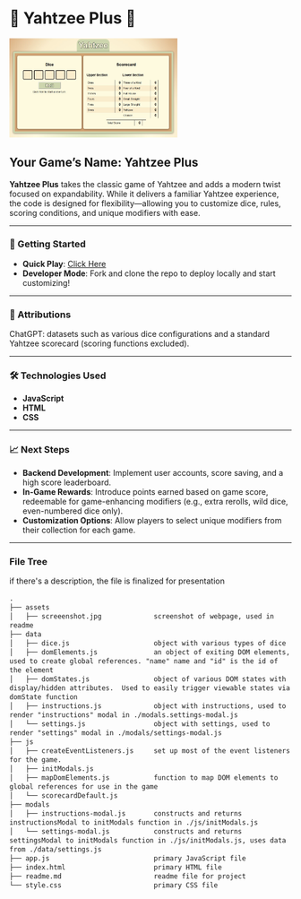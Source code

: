 # 🎲 Yahtzee Plus 🎲

<img src="./assets/screenshot.jpg" alt="Screenshot of game" width="300"/>

## Your Game’s Name: **Yahtzee Plus**

**Yahtzee Plus** takes the classic game of Yahtzee and adds a modern twist focused on expandability. While it delivers a familiar Yahtzee experience, the code is designed for flexibility—allowing you to customize dice, rules, scoring conditions, and unique modifiers with ease.

---

### 🚀 Getting Started

- **Quick Play**: [Click Here](https://mike-gustafson.github.io/Yahtzee-Plus/)
- **Developer Mode**: Fork and clone the repo to deploy locally and start customizing!

---

### 🔗 Attributions

ChatGPT: datasets such as various dice configurations and a standard Yahtzee scorecard (scoring functions excluded).

---

### 🛠 Technologies Used

- **JavaScript**
- **HTML**
- **CSS**

---

### 📈 Next Steps

- **Backend Development**: Implement user accounts, score saving, and a high score leaderboard.
- **In-Game Rewards**: Introduce points earned based on game score, redeemable for game-enhancing modifiers (e.g., extra rerolls, wild dice, even-numbered dice only).
- **Customization Options**: Allow players to select unique modifiers from their collection for each game.

---

### File Tree

if there's a description, the file is finalized for presentation

```
.
├── assets
│   ├── screeenshot.jpg             screenshot of webpage, used in readme
├── data
│   ├── dice.js                     object with various types of dice
│   ├── domElements.js              an object of exiting DOM elements, used to create global references. "name" name and "id" is the id of the element
│   ├── domStates.js                object of various DOM states with display/hidden attributes.  Used to easily trigger viewable states via domState function
│   ├── instructions.js             object with instructions, used to render "instructions" modal in ./modals.settings-modal.js
│   └── settings.js                 object with settings, used to render "settings" modal in ./modals/settings-modal.js
├── js
│   ├── createEventListeners.js     set up most of the event listeners for the game.
│   ├── initModals.js
│   ├── mapDomElements.js           function to map DOM elements to global references for use in the game
│   └── scorecardDefault.js
├── modals                          
│   ├── instructions-modal.js       constructs and returns instructionsModal to initModals function in ./js/initModals.js
│   └── settings-modal.js           constructs and returns settingsModal to initModals function in ./js/initModals.js, uses data from ./data/settings.js
├── app.js                          primary JavaScript file
├── index.html                      primary HTML file
├── readme.md                       readme file for project
└── style.css                       primary CSS file
```